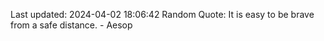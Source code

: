 Last updated: 2024-04-02 18:06:42
Random Quote: It is easy to be brave from a safe distance. - Aesop